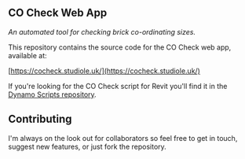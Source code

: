 ## CO Check Web App

*An automated tool for checking brick co-ordinating sizes.*

This repository contains the source code for the CO Check web app, available at:

[https://cocheck.studiole.uk/](https://cocheck.studiole.uk/)

If you're looking for the CO Check script for Revit you'll find it in the [Dynamo Scripts repository](https://github.com/StudioLE/DynamoScripts).

## Contributing

I'm always on the look out for collaborators so feel free to get in touch, suggest new features, or just fork the repository.

